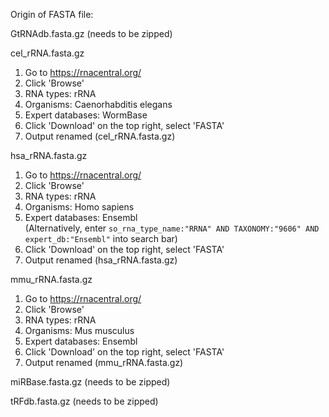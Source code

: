 Origin of FASTA file:

GtRNAdb.fasta.gz (needs to be zipped)

cel_rRNA.fasta.gz

1. Go to https://rnacentral.org/
2. Click 'Browse'
3. RNA types: rRNA
4. Organisms: Caenorhabditis elegans
5. Expert databases: WormBase
6. Click 'Download' on the top right, select 'FASTA'
7. Output renamed (cel_rRNA.fasta.gz)

hsa_rRNA.fasta.gz

1. Go to https://rnacentral.org/
2. Click 'Browse'
3. RNA types: rRNA
4. Organisms: Homo sapiens
5. Expert databases: Ensembl <br/>
  (Alternatively, enter ```so_rna_type_name:"RRNA" AND TAXONOMY:"9606" AND expert_db:"Ensembl"``` into search bar)
7. Click 'Download' on the top right, select 'FASTA'
8. Output renamed (hsa_rRNA.fasta.gz)

mmu_rRNA.fasta.gz

1. Go to https://rnacentral.org/
2. Click 'Browse'
3. RNA types: rRNA
4. Organisms: Mus musculus
5. Expert databases: Ensembl
6. Click 'Download' on the top right, select 'FASTA'
7. Output renamed (mmu_rRNA.fasta.gz)

miRBase.fasta.gz (needs to be zipped)



tRFdb.fasta.gz (needs to be zipped)

